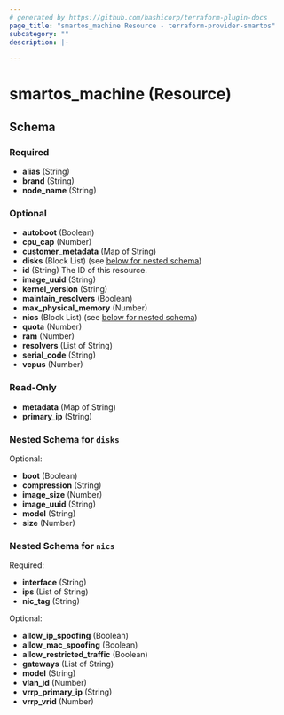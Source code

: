 ```yaml
---
# generated by https://github.com/hashicorp/terraform-plugin-docs
page_title: "smartos_machine Resource - terraform-provider-smartos"
subcategory: ""
description: |-
  
---
```


# smartos_machine (Resource)





<!-- schema generated by tfplugindocs -->
## Schema

### Required

- **alias** (String)
- **brand** (String)
- **node_name** (String)

### Optional

- **autoboot** (Boolean)
- **cpu_cap** (Number)
- **customer_metadata** (Map of String)
- **disks** (Block List) (see [below for nested schema](#nestedblock--disks))
- **id** (String) The ID of this resource.
- **image_uuid** (String)
- **kernel_version** (String)
- **maintain_resolvers** (Boolean)
- **max_physical_memory** (Number)
- **nics** (Block List) (see [below for nested schema](#nestedblock--nics))
- **quota** (Number)
- **ram** (Number)
- **resolvers** (List of String)
- **serial_code** (String)
- **vcpus** (Number)

### Read-Only

- **metadata** (Map of String)
- **primary_ip** (String)

<a id="nestedblock--disks"></a>
### Nested Schema for `disks`

Optional:

- **boot** (Boolean)
- **compression** (String)
- **image_size** (Number)
- **image_uuid** (String)
- **model** (String)
- **size** (Number)


<a id="nestedblock--nics"></a>
### Nested Schema for `nics`

Required:

- **interface** (String)
- **ips** (List of String)
- **nic_tag** (String)

Optional:

- **allow_ip_spoofing** (Boolean)
- **allow_mac_spoofing** (Boolean)
- **allow_restricted_traffic** (Boolean)
- **gateways** (List of String)
- **model** (String)
- **vlan_id** (Number)
- **vrrp_primary_ip** (String)
- **vrrp_vrid** (Number)


